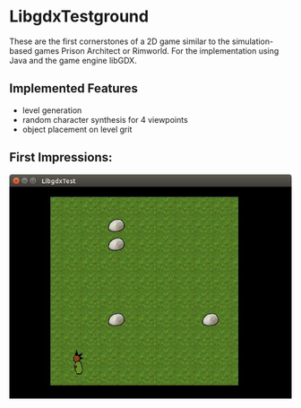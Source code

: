 # LibgdxTestground
These are the first cornerstones of a 2D game similar to the simulation-based games Prison Architect or Rimworld. 
For the implementation using Java and the game engine libGDX.

## Implemented Features
* level generation
* random character synthesis for 4 viewpoints
* object placement on level grit

## First Impressions:
![alt tag](https://raw.githubusercontent.com/daelmo/LibgdxTestground/master/assets/screenshots/17-03-31.jpg)
